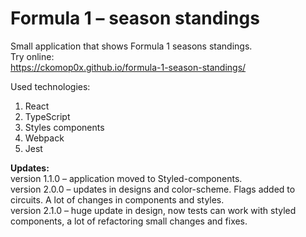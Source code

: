 # Formula 1 – season standings

Small application that shows Formula 1 seasons standings.  
Try online:  
https://ckomop0x.github.io/formula-1-season-standings/ 

Used technologies:
1. React
2. TypeScript
3. Styles components
4. Webpack
5. Jest

**Updates:**  
version 1.1.0 – application moved to Styled-components.  
version 2.0.0 – updates in designs and color-scheme. Flags added to circuits. 
A lot of changes in components and styles.  
version 2.1.0 – huge update in design, now tests can work with styled components, a lot of refactoring
small changes and fixes.
